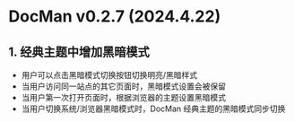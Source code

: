 # DocMan v0.2.7 (2024.4.22)

## 1. 经典主题中增加黑暗模式

- 用户可以点击黑暗模式切换按钮切换明亮/黑暗样式
- 当用户访问同一站点的其它页面时，黑暗模式设置会被保留
- 当用户第一次打开页面时，根据浏览器的主题设置黑暗模式
- 当用户切换系统/浏览器黑暗模式时，DocMan 经典主题的黑暗模式同步切换
